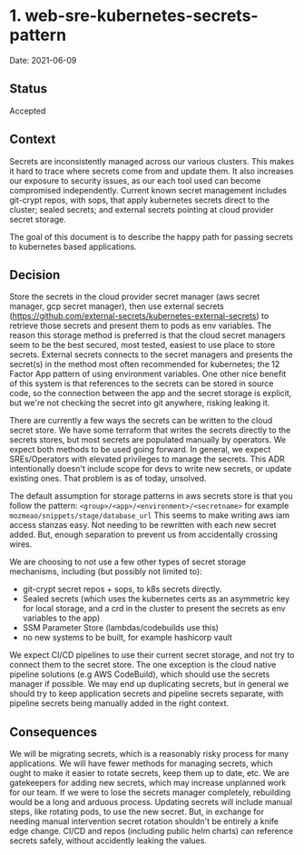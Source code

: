 # 1. web-sre-kubernetes-secrets-pattern

Date: 2021-06-09

## Status

Accepted

## Context

Secrets are inconsistently managed across our various clusters.  This makes it hard to trace where secrets come from and update them.  It also increases our exposure to security issues, as our each tool used can become compromised independently.  Current known secret management includes git-crypt repos, with sops, that apply kubernetes secrets direct to the cluster; sealed secrets; and external secrets pointing at cloud provider secret storage.

The goal of this document is to describe the happy path for passing secrets to kubernetes based applications.

## Decision

Store the secrets in the cloud provider secret manager (aws secret manager, gcp secret manager), then use external secrets (https://github.com/external-secrets/kubernetes-external-secrets) to retrieve those secrets and present them to pods as env variables.  The reason this storage method is preferred is that the cloud secret managers seem to be the best secured, most tested, easiest to use place to store secrets. External secrets connects to the secret managers and presents the secret(s) in the method most often recommended for kubernetes; the 12 Factor App pattern of using environment variables.  One other nice benefit of this system is that references to the secrets can be stored in source code, so the connection between the app and the secret storage is explicit, but we're not checking the secret into git anywhere, risking leaking it. 

There are currently a few ways the secrets can be written to the cloud secret store. We have some terraform that writes the secrets directly to the secrets stores, but most secrets are populated manually by operators.  We expect both methods to be used going forward.  In general, we expect SREs/Operators with elevated privileges to manage the secrets.  This ADR intentionally doesn't include scope for devs to write new secrets, or update existing ones.  That problem is as of today, unsolved.

The default assumption for storage patterns in aws secrets store is that you follow the pattern: `<group>/<app>/<environment>/<secretname>` for example `mozmeao/snippets/stage/database_url`  This seems to make writing aws iam access stanzas easy.  Not needing to be rewritten with each new secret added.  But, enough separation to prevent us from accidentally crossing wires.

We are choosing to not use a few other types of secret storage mechanisms, including (but possibly not limited to):
* git-crypt secret repos + sops, to k8s secrets directly.
* Sealed secrets (which uses the kubernetes certs as an asymmetric key for local storage, and a crd in the cluster to present the secrets as env variables to the app)
* SSM Parameter Store (lambdas/codebuilds use this)
* no new systems to be built, for example hashicorp vault

We expect CI/CD pipelines to use their current secret storage, and not try to connect them to the secret store.  The one exception is the cloud native pipeline solutions (e.g AWS CodeBuild), which should use the secrets manager if possible.  We may end up duplicating secrets, but in general we should try to keep application secrets and pipeline secrets separate, with pipeline secrets being manually added in the right context.

## Consequences


We will be migrating secrets, which is a reasonably risky process for many applications.
We will have fewer methods for managing secrets, which ought to make it easier to rotate secrets, keep them up to date, etc.
We are gatekeepers for adding new secrets, which may increase unplanned work for our team.
If we were to lose the secrets manager completely, rebuilding would be a long and arduous process.
Updating secrets will include manual steps, like rotating pods, to use the new secret.
But, in exchange for needing manual intervention secret rotation shouldn't be entirely a knife edge change.
CI/CD and repos (including public helm charts) can reference secrets safely, without accidently leaking the values.
